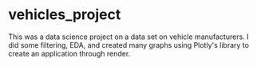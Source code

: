 # vehicles_project

This was a data science project on a data set on vehicle manufacturers. I did some filtering, EDA, and created many graphs using Plotly's library to create an application through render.
